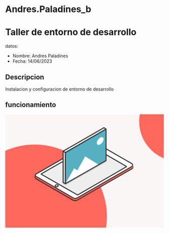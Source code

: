 # Andres.Paladines_b
# Taller de entorno de desarrollo

datos:

- Nombre: Andres Paladines
- Fecha: 14/06/2023

## Descripcion


Instalacion y configuracion de entorno de desarrollo

## funcionamiento
![](img/paladines.png)